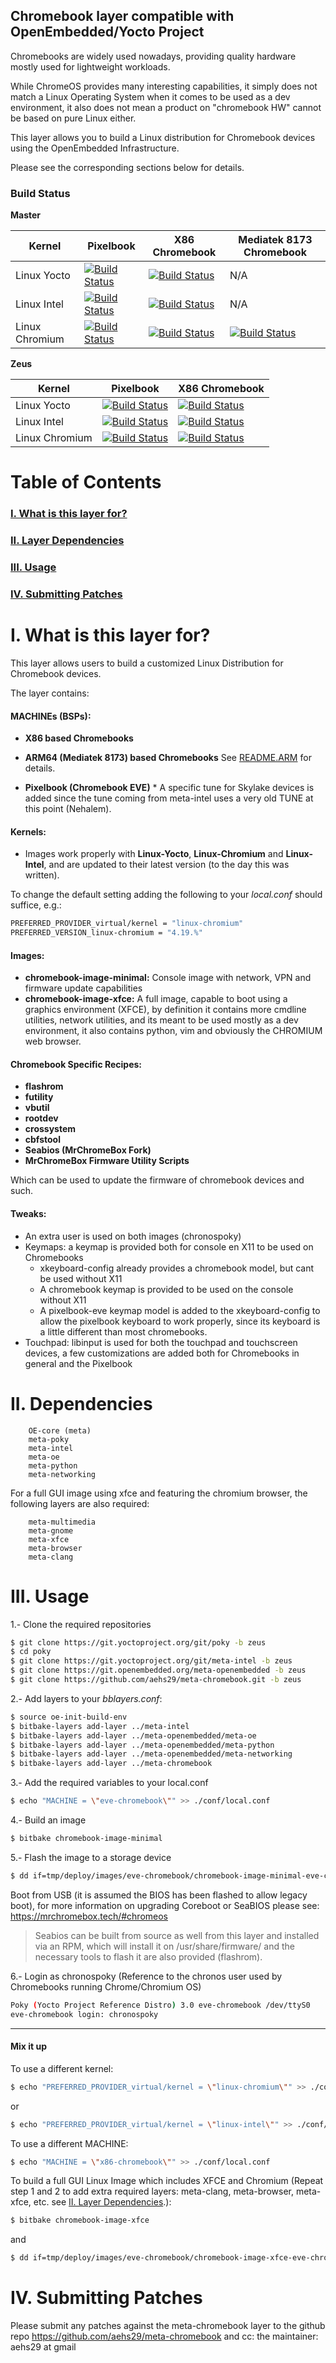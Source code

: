 ## Chromebook layer compatible with OpenEmbedded/Yocto Project


Chromebooks are widely used nowadays, providing quality hardware mostly
used for lightweight workloads.

While ChromeOS provides many interesting capabilities, it simply does not
match a Linux Operating System when it comes to be used as a dev environment,
it also does not mean a product on "chromebook HW" cannot be based on pure
Linux either.

This layer allows you to build a Linux distribution for Chromebook devices
using the OpenEmbedded Infrastructure.


Please see the corresponding sections below for details.


### Build Status

**Master**

|Kernel   	| Pixelbook  	|X86 Chromebook   	|Mediatek 8173 Chromebook   	|
|---	|---	|---	|---	|
| Linux Yocto	|[![Build Status](https://dev.azure.com/aehs29/meta-chromebook/_apis/build/status/eve/eve-yocto?branchName=master)](https://dev.azure.com/aehs29/meta-chromebook/_build/latest?definitionId=14&branchName=master)|[![Build Status](https://dev.azure.com/aehs29/meta-chromebook/_apis/build/status/x86/x86-yocto?branchName=master)](https://dev.azure.com/aehs29/meta-chromebook/_build/latest?definitionId=19&branchName=master)| N/A |
| Linux Intel   |[![Build Status](https://dev.azure.com/aehs29/meta-chromebook/_apis/build/status/eve/eve-intel?branchName=master)](https://dev.azure.com/aehs29/meta-chromebook/_build/latest?definitionId=15&branchName=master)|[![Build Status](https://dev.azure.com/aehs29/meta-chromebook/_apis/build/status/x86/x86-intel?branchName=master)](https://dev.azure.com/aehs29/meta-chromebook/_build/latest?definitionId=20&branchName=master)| N/A |
| Linux Chromium   	|[![Build Status](https://dev.azure.com/aehs29/meta-chromebook/_apis/build/status/eve/eve-chromium?branchName=master)](https://dev.azure.com/aehs29/meta-chromebook/_build/latest?definitionId=16&branchName=master)|[![Build Status](https://dev.azure.com/aehs29/meta-chromebook/_apis/build/status/x86/x86-chromium?branchName=master)](https://dev.azure.com/aehs29/meta-chromebook/_build/latest?definitionId=21&branchName=master)|[![Build Status](https://dev.azure.com/aehs29/meta-chromebook/_apis/build/status/arm/mediatek8173?branchName=master)](https://dev.azure.com/aehs29/meta-chromebook/_build/latest?definitionId=28&branchName=master)|

**Zeus**

|Kernel   	| Pixelbook  	|X86 Chromebook   	|
|---	|---	|---	|
| Linux Yocto	|[![Build Status](https://dev.azure.com/aehs29/meta-chromebook/_apis/build/status/eve/eve-yocto?branchName=zeus)](https://dev.azure.com/aehs29/meta-chromebook/_build/latest?definitionId=14&branchName=zeus)|[![Build Status](https://dev.azure.com/aehs29/meta-chromebook/_apis/build/status/x86/x86-yocto?branchName=zeus)](https://dev.azure.com/aehs29/meta-chromebook/_build/latest?definitionId=19&branchName=zeus)|
| Linux Intel   |[![Build Status](https://dev.azure.com/aehs29/meta-chromebook/_apis/build/status/eve/eve-intel?branchName=zeus)](https://dev.azure.com/aehs29/meta-chromebook/_build/latest?definitionId=15&branchName=zeus)|[![Build Status](https://dev.azure.com/aehs29/meta-chromebook/_apis/build/status/x86/x86-intel?branchName=zeus)](https://dev.azure.com/aehs29/meta-chromebook/_build/latest?definitionId=20&branchName=zeus)|
| Linux Chromium   	|[![Build Status](https://dev.azure.com/aehs29/meta-chromebook/_apis/build/status/eve/eve-chromium?branchName=zeus)](https://dev.azure.com/aehs29/meta-chromebook/_build/latest?definitionId=16&branchName=zeus)|[![Build Status](https://dev.azure.com/aehs29/meta-chromebook/_apis/build/status/x86/x86-chromium?branchName=zeus)](https://dev.azure.com/aehs29/meta-chromebook/_build/latest?definitionId=21&branchName=zeus)|



Table of Contents
=============================================

### [I. What is this layer for?](https://github.com/aehs29/meta-chromebook/tree/master#i-what-is-this-layer-for)
### [II. Layer Dependencies](https://github.com/aehs29/meta-chromebook/tree/master#ii-dependencies)
### [III. Usage](https://github.com/aehs29/meta-chromebook/tree/master#iii-usage)
### [IV. Submitting Patches](https://github.com/aehs29/meta-chromebook/tree/master#iv-submitting-patches)



I. What is this layer for?
=============================================

This layer allows users to build a customized Linux Distribution
for Chromebook devices.

The layer contains:

#### MACHINEs (BSPs):
- **X86 based Chromebooks**
- **ARM64 (Mediatek 8173) based Chromebooks** See [README.ARM](https://github.com/aehs29/meta-chromebook/blob/master/README.ARM.md) for details.

- **Pixelbook (Chromebook EVE)** * A specific tune for Skylake devices is added since the tune coming
   from meta-intel uses a very old TUNE at this point (Nehalem).

#### Kernels:
 - Images work properly with **Linux-Yocto**, **Linux-Chromium** and **Linux-Intel**, and are updated
 to their latest version (to the day this was written).
 
To change the default setting adding the following to your *local.conf* should suffice, e.g.:
```bash
PREFERRED_PROVIDER_virtual/kernel = "linux-chromium"
PREFERRED_VERSION_linux-chromium = "4.19.%"
```

#### Images:
* **chromebook-image-minimal:** Console image with network, VPN and firmware update capabilities
* **chromebook-image-xfce:** A full image, capable to boot using a graphics environment (XFCE),
   by definition it contains more cmdline utilities, network utilities, and its meant to be
   used mostly as a dev environment, it also contains python, vim and obviously the CHROMIUM web browser.

#### Chromebook Specific Recipes:
- **flashrom**
- **futility**
- **vbutil**
- **rootdev**
- **crossystem**
- **cbfstool**
- **Seabios (MrChromeBox Fork)**
- **MrChromeBox Firmware Utility Scripts**

Which can be used to update the firmware of chromebook devices and such.


#### Tweaks:
 - An extra user is used on both images (chronospoky)
 - Keymaps: a keymap is provided both for console en X11 to be used on Chromebooks
   * xkeyboard-config already provides a chromebook model, but cant be used without X11
   * A chromebook keymap is provided to be used on the console without X11
   * A pixelbook-eve keymap model is added to the xkeyboard-config to allow the pixelbook
     keyboard to work properly, since its keyboard is a little different than most chromebooks.
 - Touchpad: libinput is used for both the touchpad and touchscreen devices, a few
   customizations are added both for Chromebooks in general and the Pixelbook


II. Dependencies
=============================================

        OE-core (meta)
        meta-poky
        meta-intel
        meta-oe
        meta-python
        meta-networking


For a full GUI image using xfce and featuring the chromium browser, the following layers
are also required:

        meta-multimedia
        meta-gnome
        meta-xfce
        meta-browser
        meta-clang


III. Usage
=============================================
1.- Clone the required repositories
```bash
$ git clone https://git.yoctoproject.org/git/poky -b zeus
$ cd poky
$ git clone https://git.yoctoproject.org/git/meta-intel -b zeus
$ git clone https://git.openembedded.org/meta-openembedded -b zeus
$ git clone https://github.com/aehs29/meta-chromebook.git -b zeus
```
2.- Add layers to your *bblayers.conf*:
```bash
$ source oe-init-build-env
$ bitbake-layers add-layer ../meta-intel
$ bitbake-layers add-layer ../meta-openembedded/meta-oe
$ bitbake-layers add-layer ../meta-openembedded/meta-python
$ bitbake-layers add-layer ../meta-openembedded/meta-networking
$ bitbake-layers add-layer ../meta-chromebook
```
3.- Add the required variables to your local.conf
```bash
$ echo "MACHINE = \"eve-chromebook\"" >> ./conf/local.conf
```
4.- Build an image
```bash
$ bitbake chromebook-image-minimal
```
5.- Flash the image to a storage device
```bash
$ dd if=tmp/deploy/images/eve-chromebook/chromebook-image-minimal-eve-chromebook.wic of=/dev/<your-dev>
```
 
Boot from USB (it is assumed the BIOS has been flashed to allow legacy boot), for more information
on upgrading Coreboot or SeaBIOS please see: https://mrchromebox.tech/#chromeos

>Seabios can be built from source as well from this layer and installed via an RPM, which will install
it on /usr/share/firmware/ and the necessary tools to flash it are also provided (flashrom).

6.- Login as chronospoky (Reference to the chronos user used by Chromebooks running Chrome/Chromium OS)
```bash
Poky (Yocto Project Reference Distro) 3.0 eve-chromebook /dev/ttyS0
eve-chromebook login: chronospoky
```

***
#### Mix it up
To use a different kernel:
```bash
$ echo "PREFERRED_PROVIDER_virtual/kernel = \"linux-chromium\"" >> ./conf/local.conf
```
or
```bash
$ echo "PREFERRED_PROVIDER_virtual/kernel = \"linux-intel\"" >> ./conf/local.conf
```
To use a different MACHINE:
```bash
$ echo "MACHINE = \"x86-chromebook\"" >> ./conf/local.conf
```
To build a full GUI Linux Image which includes XFCE and Chromium (Repeat step 1 and 2 to add extra required layers: meta-clang, meta-browser, meta-xfce, etc. see [II. Layer Dependencies](https://github.com/aehs29/meta-chromebook/tree/master#ii-dependencies).):
```bash
$ bitbake chromebook-image-xfce
```
and
```bash
$ dd if=tmp/deploy/images/eve-chromebook/chromebook-image-xfce-eve-chromebook.wic of=/dev/<your-dev>
```

IV. Submitting Patches
=============================================

Please submit any patches against the meta-chromebook layer to the github repo https://github.com/aehs29/meta-chromebook
and cc: the maintainer: aehs29 at gmail
